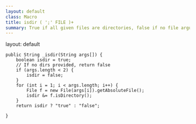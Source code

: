 ```yaml
---
layout: default
class: Macro
title: isdir ( ';' FILE )+
summary: True if all given files are directories, false if no file arguments
---
```

layout: default

	public String _isdir(String args[]) {
		boolean isdir = true;
		// If no dirs provided, return false
		if (args.length < 2) {
			isdir = false;
		}
		for (int i = 1; i < args.length; i++) {
			File f = new File(args[i]).getAbsoluteFile();
			isdir &= f.isDirectory();
		}
		return isdir ? "true" : "false";

	}
